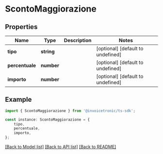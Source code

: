 # ScontoMaggiorazione


## Properties

Name | Type | Description | Notes
------------ | ------------- | ------------- | -------------
**tipo** | **string** |  | [optional] [default to undefined]
**percentuale** | **number** |  | [optional] [default to undefined]
**importo** | **number** |  | [optional] [default to undefined]

## Example

```typescript
import { ScontoMaggiorazione } from '@invoicetronic/ts-sdk';

const instance: ScontoMaggiorazione = {
    tipo,
    percentuale,
    importo,
};
```

[[Back to Model list]](../README.md#documentation-for-models) [[Back to API list]](../README.md#documentation-for-api-endpoints) [[Back to README]](../README.md)

